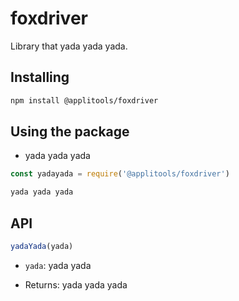 # foxdriver

Library that yada yada yada.

## Installing

```sh
npm install @applitools/foxdriver
```

## Using the package

* yada yada yada

```js
const yadayada = require('@applitools/foxdriver')

yada yada yada
```

## API

```js
yadaYada(yada)
```

* `yada`: yada yada

* Returns: yada yada yada
